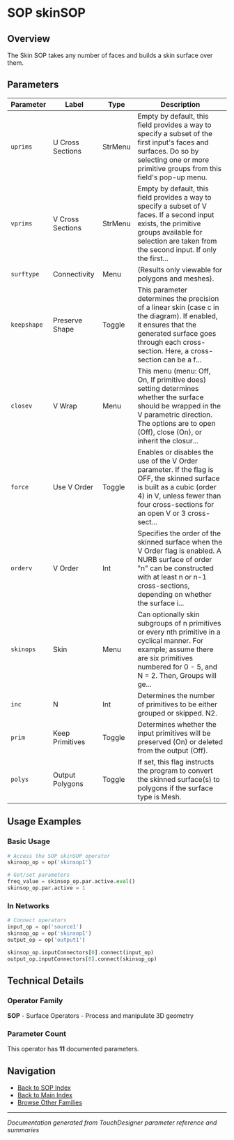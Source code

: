 # SOP skinSOP

## Overview

The Skin SOP takes any number of faces and builds a skin surface over them.

## Parameters

| Parameter | Label | Type | Description |
|-----------|-------|------|-------------|
| `uprims` | U Cross Sections | StrMenu | Empty by default, this field provides a way to specify a subset of the first input's faces and surfaces. Do so by selecting one or more primitive groups from this field's pop-up menu. |
| `vprims` | V Cross Sections | StrMenu | Empty by default, this field provides a way to specify a subset of V faces. If a second input exists, the primitive groups available for selection are taken from the second input. If only the first... |
| `surftype` | Connectivity | Menu | (Results only viewable for polygons and meshes). |
| `keepshape` | Preserve Shape | Toggle | This parameter determines the precision of a linear skin (case c in the diagram). If enabled, it ensures that the generated surface goes through each cross-section. Here, a cross-section can be a f... |
| `closev` | V Wrap | Menu | This menu (menu: Off, On, If primitive does) setting determines whether the surface should be wrapped in the V parametric direction. The options are to open (Off), close (On), or inherit the closur... |
| `force` | Use V Order | Toggle | Enables or disables the use of the V Order parameter. If the flag is OFF, the skinned surface is built as a cubic (order 4) in V, unless fewer than four cross-sections for an open V or 3 cross-sect... |
| `orderv` | V Order | Int | Specifies the order of the skinned surface when the V Order flag is enabled. A NURB surface of order "n" can be constructed with at least n or n-1 cross-sections, depending on whether the surface i... |
| `skinops` | Skin | Menu | Can optionally skin subgroups of n primitives or every nth primitive in a cyclical manner.     For example; assume there are six primitives numbered for 0 - 5, and N = 2. Then,       Groups will ge... |
| `inc` | N | Int | Determines the number of primitives to be either grouped or skipped. N2. |
| `prim` | Keep Primitives | Toggle | Determines whether the input primitives will be preserved (On) or deleted from the output (Off). |
| `polys` | Output Polygons | Toggle | If set, this flag instructs the program to convert the skinned surface(s) to polygons if the surface type is Mesh. |

## Usage Examples

### Basic Usage

```python
# Access the SOP skinSOP operator
skinsop_op = op('skinsop1')

# Get/set parameters
freq_value = skinsop_op.par.active.eval()
skinsop_op.par.active = 1
```

### In Networks

```python
# Connect operators
input_op = op('source1')
skinsop_op = op('skinsop1')
output_op = op('output1')

skinsop_op.inputConnectors[0].connect(input_op)
output_op.inputConnectors[0].connect(skinsop_op)
```

## Technical Details

### Operator Family

**SOP** - Surface Operators - Process and manipulate 3D geometry

### Parameter Count

This operator has **11** documented parameters.

## Navigation

- [Back to SOP Index](../SOP/SOP_INDEX.md)
- [Back to Main Index](../OPERATORS_INDEX.md)
- [Browse Other Families](../OPERATORS_INDEX.md#quick-navigation)

---
*Documentation generated from TouchDesigner parameter reference and summaries*
